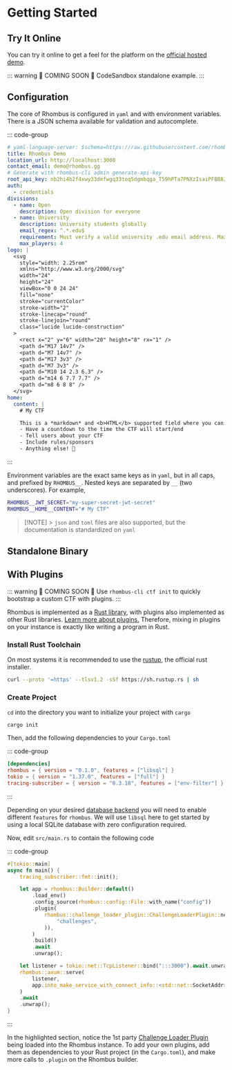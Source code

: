 # Getting Started

## Try It Online

You can try it online to get a feel for the platform on the [official hosted demo](https://demo.rhombus.gg).

::: warning 🚧 COMING SOON 🚧
CodeSandbox standalone example.
:::

## Configuration

The core of Rhombus is configured in `yaml` and with environment variables. There is a JSON schema available for validation and autocomplete.

::: code-group

```yaml [config.yaml]
# yaml-language-server: $schema=https://raw.githubusercontent.com/rhombusgg/rhombus/main/schema.json
title: Rhombus Demo
location_url: http://localhost:3000
contact_email: demo@rhombus.gg
# Generate with rhombus-cli admin generate-api-key
root_api_key: nb2hi4b2f4xwy33dmfwgq33toq5dgmbqga_T59hPTa7PNXzIsaiPFBB8JO3jyWcL1yW
auth:
  - credentials
divisions:
  - name: Open
    description: Open division for everyone
  - name: University
    description: University students globally
    email_regex: ^.*.edu$
    requirement: Must verify a valid university .edu email address. Max of up to 4 players
    max_players: 4
logo: |
  <svg
    style="width: 2.25rem"
    xmlns="http://www.w3.org/2000/svg"
    width="24"
    height="24"
    viewBox="0 0 24 24"
    fill="none"
    stroke="currentColor"
    stroke-width="2"
    stroke-linecap="round"
    stroke-linejoin="round"
    class="lucide lucide-construction"
  >
    <rect x="2" y="6" width="20" height="8" rx="1" />
    <path d="M17 14v7" />
    <path d="M7 14v7" />
    <path d="M17 3v3" />
    <path d="M7 3v3" />
    <path d="M10 14 2.3 6.3" />
    <path d="m14 6 7.7 7.7" />
    <path d="m8 6 8 8" />
  </svg>
home:
  content: |
    # My CTF

    This is a *markdown* and <b>HTML</b> supported field where you can:
    - Have a countdown to the time the CTF will start/end
    - Tell users about your CTF
    - Include rules/sponsors
    - Anything else! 🚀
```

:::

Environment variables are the exact same keys as in `yaml`, but in all caps, and prefixed by `RHOMBUS__`. Nested keys are separated by `__` (two underscores). For example,

```bash
RHOMBUS__JWT_SECRET="my-super-secret-jwt-secret"
RHOMBUS__HOME__CONTENT="# My CTF"
```

> [!NOTE] > `json` and `toml` files are also supported, but the documentation is standardized on `yaml`

## Standalone Binary

## With Plugins

::: warning 🚧 COMING SOON 🚧
Use `rhombus-cli ctf init` to quickly bootstrap a custom CTF with plugins.
:::

Rhombus is implemented as a [Rust library](https://crates.io/crates/rhombus), with plugins also implemented as other Rust libraries. [Learn more about plugins.](/docs/plugins/) Therefore, mixing in plugins on your instance is exactly like writing a program in Rust.

### Install Rust Toolchain

On most systems it is recommended to use the [rustup](https://rust-lang.org/tools/install), the official rust installer.

```sh
curl --proto '=https' --tlsv1.2 -sSf https://sh.rustup.rs | sh
```

### Create Project

`cd` into the directory you want to initialize your project with `cargo`

```
cargo init
```

Then, add the following dependencies to your `Cargo.toml`

::: code-group

```toml [Cargo.toml]
[dependencies]
rhombus = { version = "0.1.0", features = ["libsql"] }
tokio = { version = "1.37.0", features = ["full"] }
tracing-subscriber = { version = "0.3.18", features = ["env-filter"] }
```

:::

Depending on your desired [database backend](/docs/database/) you will need to enable different `features` for `rhombus`. We will use `libsql` here to get started by using a local SQLite database with zero configuration required.

Now, edit `src/main.rs` to contain the following code

::: code-group

```rust {8-12} [src/main.rs]
#[tokio::main]
async fn main() {
    tracing_subscriber::fmt::init();

    let app = rhombus::Builder::default()
        .load_env()
        .config_source(rhombus::config::File::with_name("config"))
        .plugin(
            rhombus::challenge_loader_plugin::ChallengeLoaderPlugin::new(std::path::Path::new(
                "challenges",
            )),
        )
        .build()
        .await
        .unwrap();

    let listener = tokio::net::TcpListener::bind(":::3000").await.unwrap();
    rhombus::axum::serve(
        listener,
        app.into_make_service_with_connect_info::<std::net::SocketAddr>(),
    )
    .await
    .unwrap();
}
```

:::

In the highlighted section, notice the 1st party [Challenge Loader Plugin](/docs/challenges) being loaded into the Rhombus instance. To add your own plugins, add them as dependencies to your Rust project (in the `Cargo.toml`), and make more calls to `.plugin` on the Rhombus builder.
